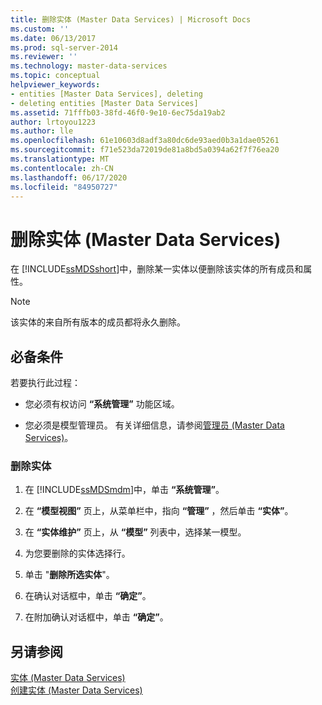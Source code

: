 ```yaml
---
title: 删除实体 (Master Data Services) | Microsoft Docs
ms.custom: ''
ms.date: 06/13/2017
ms.prod: sql-server-2014
ms.reviewer: ''
ms.technology: master-data-services
ms.topic: conceptual
helpviewer_keywords:
- entities [Master Data Services], deleting
- deleting entities [Master Data Services]
ms.assetid: 71fffb03-38fd-46f0-9e10-6ec75da19ab2
author: lrtoyou1223
ms.author: lle
ms.openlocfilehash: 61e10603d8adf3a80dc6de93aed0b3a1dae05261
ms.sourcegitcommit: f71e523da72019de81a8bd5a0394a62f7f76ea20
ms.translationtype: MT
ms.contentlocale: zh-CN
ms.lasthandoff: 06/17/2020
ms.locfileid: "84950727"
---
```

# <a name="delete-an-entity-master-data-services"></a>删除实体 (Master Data Services)
  在 [!INCLUDE[ssMDSshort](../includes/ssmdsshort-md.md)]中，删除某一实体以便删除该实体的所有成员和属性。  
  
> [!NOTE]  
>  该实体的来自所有版本的成员都将永久删除。  
  
## <a name="prerequisites"></a>必备条件  
 若要执行此过程：  
  
-   您必须有权访问 **“系统管理”** 功能区域。  
  
-   您必须是模型管理员。 有关详细信息，请参阅[管理员 &#40;Master Data Services&#41;](administrators-master-data-services.md)。  
  
### <a name="to-delete-an-entity"></a>删除实体  
  
1.  在 [!INCLUDE[ssMDSmdm](../includes/ssmdsmdm-md.md)]中，单击 **“系统管理”**。  
  
2.  在 **“模型视图”** 页上，从菜单栏中，指向 **“管理”** ，然后单击 **“实体”**。  
  
3.  在 **“实体维护”** 页上，从 **“模型”** 列表中，选择某一模型。  
  
4.  为您要删除的实体选择行。  
  
5.  单击 "**删除所选实体**"。  
  
6.  在确认对话框中，单击 **“确定”**。  
  
7.  在附加确认对话框中，单击 **“确定”**。  
  
## <a name="see-also"></a>另请参阅  
 [实体 &#40;Master Data Services&#41;](../../2014/master-data-services/entities-master-data-services.md)   
 [创建实体 (Master Data Services)](../../2014/master-data-services/create-an-entity-master-data-services.md)  
  
  
